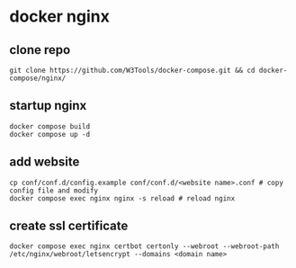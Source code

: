 # docker nginx

## clone repo
```
git clone https://github.com/W3Tools/docker-compose.git && cd docker-compose/nginx/
```

## startup nginx
```
docker compose build
docker compose up -d
```

## add website
```
cp conf/conf.d/config.example conf/conf.d/<website name>.conf # copy config file and modify
docker compose exec nginx nginx -s reload # reload nginx
```

## create ssl certificate
```
docker compose exec nginx certbot certonly --webroot --webroot-path /etc/nginx/webroot/letsencrypt --domains <domain name>
```
